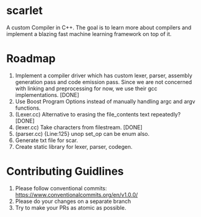 # scarlet

A custom Compiler in C++. The goal is to learn more about compilers and implement a blazing fast 
machine learning framework on top of it. 

# Roadmap

1. Implement a compiler driver which has custom lexer, parser, assembly generation pass and code emission pass. Since we are not concerned with linking and preprocessing for now, we use their gcc implementations. [DONE]
2. Use Boost Program Options instead of manually handling argc and argv functions.
3. (Lexer.cc) Alternative to erasing the file_contents text repeatedly? [DONE]
4. (lexer.cc) Take characters from filestream. [DONE]
5. (parser.cc) {Line:125} unop set_op can be enum also.
6. Generate txt file for scar.
7. Create static library for lexer, parser, codegen.

# Contributing Guidlines

1. Please follow conventional commits: https://www.conventionalcommits.org/en/v1.0.0/
2. Please do your changes on a separate branch
3. Try to make your PRs as atomic as possible. 
